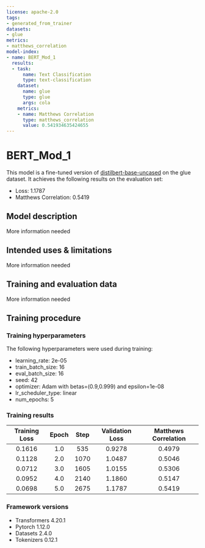 ```yaml
---
license: apache-2.0
tags:
- generated_from_trainer
datasets:
- glue
metrics:
- matthews_correlation
model-index:
- name: BERT_Mod_1
  results:
  - task:
      name: Text Classification
      type: text-classification
    dataset:
      name: glue
      type: glue
      args: cola
    metrics:
    - name: Matthews Correlation
      type: matthews_correlation
      value: 0.541934635424655
---
```


<!-- This model card has been generated automatically according to the information the Trainer had access to. You
should probably proofread and complete it, then remove this comment. -->

# BERT_Mod_1

This model is a fine-tuned version of [distilbert-base-uncased](https://huggingface.co/distilbert-base-uncased) on the glue dataset.
It achieves the following results on the evaluation set:
- Loss: 1.1787
- Matthews Correlation: 0.5419

## Model description

More information needed

## Intended uses & limitations

More information needed

## Training and evaluation data

More information needed

## Training procedure

### Training hyperparameters

The following hyperparameters were used during training:
- learning_rate: 2e-05
- train_batch_size: 16
- eval_batch_size: 16
- seed: 42
- optimizer: Adam with betas=(0.9,0.999) and epsilon=1e-08
- lr_scheduler_type: linear
- num_epochs: 5

### Training results

| Training Loss | Epoch | Step | Validation Loss | Matthews Correlation |
|:-------------:|:-----:|:----:|:---------------:|:--------------------:|
| 0.1616        | 1.0   | 535  | 0.9278          | 0.4979               |
| 0.1128        | 2.0   | 1070 | 1.0487          | 0.5046               |
| 0.0712        | 3.0   | 1605 | 1.0155          | 0.5306               |
| 0.0952        | 4.0   | 2140 | 1.1860          | 0.5147               |
| 0.0698        | 5.0   | 2675 | 1.1787          | 0.5419               |


### Framework versions

- Transformers 4.20.1
- Pytorch 1.12.0
- Datasets 2.4.0
- Tokenizers 0.12.1
